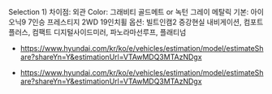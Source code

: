 

Selection 1)
차이점: 외관 Color: 그래비티 골드메트 or 녹턴 그레이 메탈릭
기본: 아이오닉9 7인승 프레스티지 2WD 19인치휠
옵션: 빌트인캠2 증강현실 내비게이션, 컴포트 플러스, 컴팩트 디지털사이드미러, 파노라마선루프, 플래티넘
- https://www.hyundai.com/kr/ko/e/vehicles/estimation/model/estimateShare?shareYn=Y&estimationUrl=VTAwMDQ3MTAzNDgx

- https://www.hyundai.com/kr/ko/e/vehicles/estimation/model/estimateShare?shareYn=Y&estimationUrl=VTAwMDQ3MTAzNDgx
